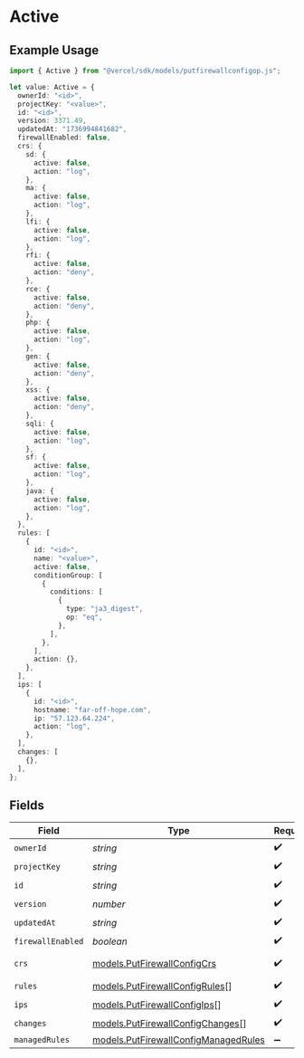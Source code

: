 # Active

## Example Usage

```typescript
import { Active } from "@vercel/sdk/models/putfirewallconfigop.js";

let value: Active = {
  ownerId: "<id>",
  projectKey: "<value>",
  id: "<id>",
  version: 3371.49,
  updatedAt: "1736994841682",
  firewallEnabled: false,
  crs: {
    sd: {
      active: false,
      action: "log",
    },
    ma: {
      active: false,
      action: "log",
    },
    lfi: {
      active: false,
      action: "log",
    },
    rfi: {
      active: false,
      action: "deny",
    },
    rce: {
      active: false,
      action: "deny",
    },
    php: {
      active: false,
      action: "log",
    },
    gen: {
      active: false,
      action: "deny",
    },
    xss: {
      active: false,
      action: "deny",
    },
    sqli: {
      active: false,
      action: "log",
    },
    sf: {
      active: false,
      action: "log",
    },
    java: {
      active: false,
      action: "log",
    },
  },
  rules: [
    {
      id: "<id>",
      name: "<value>",
      active: false,
      conditionGroup: [
        {
          conditions: [
            {
              type: "ja3_digest",
              op: "eq",
            },
          ],
        },
      ],
      action: {},
    },
  ],
  ips: [
    {
      id: "<id>",
      hostname: "far-off-hope.com",
      ip: "57.123.64.224",
      action: "log",
    },
  ],
  changes: [
    {},
  ],
};
```

## Fields

| Field                                                                              | Type                                                                               | Required                                                                           | Description                                                                        |
| ---------------------------------------------------------------------------------- | ---------------------------------------------------------------------------------- | ---------------------------------------------------------------------------------- | ---------------------------------------------------------------------------------- |
| `ownerId`                                                                          | *string*                                                                           | :heavy_check_mark:                                                                 | N/A                                                                                |
| `projectKey`                                                                       | *string*                                                                           | :heavy_check_mark:                                                                 | N/A                                                                                |
| `id`                                                                               | *string*                                                                           | :heavy_check_mark:                                                                 | N/A                                                                                |
| `version`                                                                          | *number*                                                                           | :heavy_check_mark:                                                                 | N/A                                                                                |
| `updatedAt`                                                                        | *string*                                                                           | :heavy_check_mark:                                                                 | N/A                                                                                |
| `firewallEnabled`                                                                  | *boolean*                                                                          | :heavy_check_mark:                                                                 | N/A                                                                                |
| `crs`                                                                              | [models.PutFirewallConfigCrs](../models/putfirewallconfigcrs.md)                   | :heavy_check_mark:                                                                 | Custom Ruleset                                                                     |
| `rules`                                                                            | [models.PutFirewallConfigRules](../models/putfirewallconfigrules.md)[]             | :heavy_check_mark:                                                                 | N/A                                                                                |
| `ips`                                                                              | [models.PutFirewallConfigIps](../models/putfirewallconfigips.md)[]                 | :heavy_check_mark:                                                                 | N/A                                                                                |
| `changes`                                                                          | [models.PutFirewallConfigChanges](../models/putfirewallconfigchanges.md)[]         | :heavy_check_mark:                                                                 | N/A                                                                                |
| `managedRules`                                                                     | [models.PutFirewallConfigManagedRules](../models/putfirewallconfigmanagedrules.md) | :heavy_minus_sign:                                                                 | N/A                                                                                |